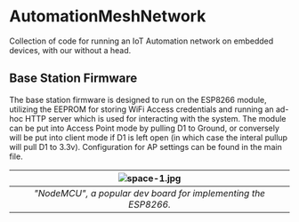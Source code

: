 # AutomationMeshNetwork
Collection of code for running an IoT Automation network on embedded devices, with our without a head.

## Base Station Firmware
The base station firmware is designed to run on the ESP8266 module,  utilizing the EEPROM for storing WiFi Access credentials and running an ad-hoc HTTP server which is used for interacting with the system. The module can be put into Access Point mode by pulling D1 to Ground, or conversely will be put into client mode if D1 is left open (in which case the interal pullup will pull D1 to 3.3v). Configuration for AP settings can be found in the main file.

| ![space-1.jpg](https://i.imgur.com/NvLAFBr.jpg) |
|:--:|
| *"NodeMCU", a popular dev board for implementing the ESP8266.* |
